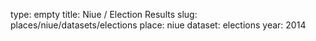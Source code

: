 type: empty
title: Niue / Election Results
slug: places/niue/datasets/elections
place: niue
dataset: elections
year: 2014
